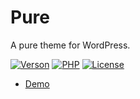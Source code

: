 # Pure

A pure theme for WordPress.

[![Verson](https://img.shields.io/badge/Release-1.0.0-orange.svg)](https://github.com/izhaoo/pure)
[![PHP](https://img.shields.io/badge/PHP-7.2-blue.svg)](http://www.php.net/ChangeLog-7.php)
[![License](https://img.shields.io/badge/License-MIT-red.svg)](https://mit-license.org/)

* [Demo](https://pure.izhaoo.com)